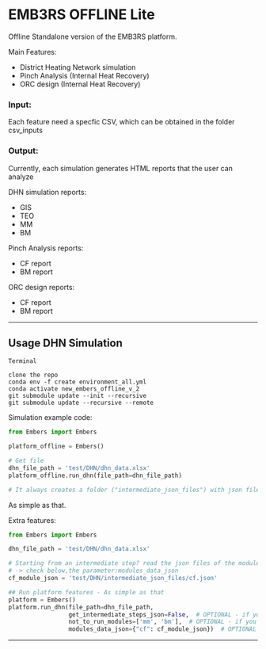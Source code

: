 # EMB3RS OFFLINE Lite 

Offline Standalone version of the EMB3RS platform. 

Main Features:
  - District Heating Network simulation 
  - Pinch Analysis (Internal Heat Recovery)
  - ORC design (Internal Heat Recovery)

### Input: 

Each feature need a specfic CSV, which can be obtained in the folder csv_inputs

### Output:

Currently, each simulation generates HTML reports that the user can analyze

DHN simulation reports:
  - GIS  
  - TEO
  - MM 
  - BM 
  
Pinch Analysis reports:
  - CF report
  - BM report

ORC design reports:
  - CF report
  - BM report


---

## Usage DHN Simulation

```
Terminal

clone the repo
conda env -f create environment_all.yml
conda activate new_embers_offline_v_2
git submodule update --init --recursive
git submodule update --recursive --remote

```


Simulation example code:

```python
from Embers import Embers

platform_offline = Embers()

# Get file
dhn_file_path = 'test/DHN/dhn_data.xlsx'
platform_offline.run_dhn(file_path=dhn_file_path)

# It always creates a folder ("intermediate_json_files") with json files of each module, and an output folder ("output") with the reports of each module, inside you directory - DHN, in this case.

```
As simple as that.

Extra features:
```python
from Embers import Embers

dhn_file_path = 'test/DHN/dhn_data.xlsx'

# Starting from an intermediate step? read the json files of the modules, to start from where you desire
# -> check below,the parameter:modules_data_json
cf_module_json = 'test/DHN/intermediate_json_files/cf.json'

## Run platform features - As simple as that
platform = Embers()
platform.run_dhn(file_path=dhn_file_path,
                 get_intermediate_steps_json=False,  # OPTIONAL - if you do not desire to get the modules json files from the simulation
                 not_to_run_modules=['mm', 'bm'],  # OPTIONAL - if you do not desire to run specfific modules
                 modules_data_json={"cf": cf_module_json})  # OPTIONAL - if you have already the data for the modules, and you do not need to run it

```


---
